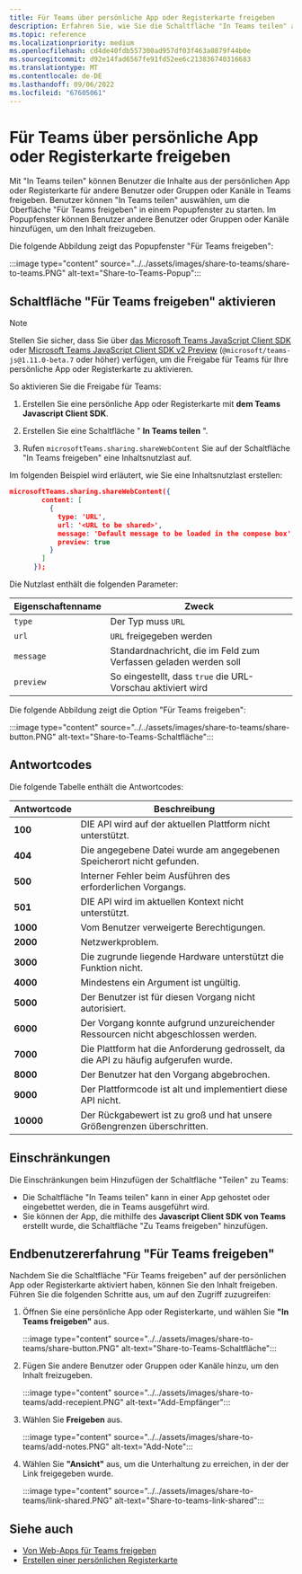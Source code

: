 ```yaml
---
title: Für Teams über persönliche App oder Registerkarte freigeben
description: Erfahren Sie, wie Sie die Schaltfläche "In Teams teilen" auf Ihrer persönlichen App oder Registerkarte, Einschränkungen und der Endbenutzererfahrung aktivieren.
ms.topic: reference
ms.localizationpriority: medium
ms.openlocfilehash: cd4de40fdb557300ad957df03f463a0879f44b0e
ms.sourcegitcommit: d92e14fad6567fe91fd52ee6c213836740316683
ms.translationtype: MT
ms.contentlocale: de-DE
ms.lasthandoff: 09/06/2022
ms.locfileid: "67605061"
---
```

# <a name="share-to-teams-from-personal-app-or-tab"></a>Für Teams über persönliche App oder Registerkarte freigeben

Mit "In Teams teilen" können Benutzer die Inhalte aus der persönlichen App oder Registerkarte für andere Benutzer oder Gruppen oder Kanäle in Teams freigeben. Benutzer können "In Teams teilen" auswählen, um die Oberfläche "Für Teams freigeben" in einem Popupfenster zu starten. Im Popupfenster können Benutzer andere Benutzer oder Gruppen oder Kanäle hinzufügen, um den Inhalt freizugeben.

Die folgende Abbildung zeigt das Popupfenster "Für Teams freigeben":

:::image type="content" source="../../assets/images/share-to-teams/share-to-teams.PNG" alt-text="Share-to-Teams-Popup":::

## <a name="enable-share-to-teams-button"></a>Schaltfläche "Für Teams freigeben" aktivieren

> [!NOTE]
> Stellen Sie sicher, dass Sie über [das Microsoft Teams JavaScript Client SDK](../../tabs/how-to/using-teams-client-sdk.md) oder [Microsoft Teams JavaScript Client SDK v2 Preview](../../tabs/how-to/using-teams-client-sdk.md) (`@microsoft/teams-js@1.11.0-beta.7` oder höher) verfügen, um die Freigabe für Teams für Ihre persönliche App oder Registerkarte zu aktivieren.

So aktivieren Sie die Freigabe für Teams:

1. Erstellen Sie eine persönliche App oder Registerkarte mit **dem Teams Javascript Client SDK**.

2. Erstellen Sie eine Schaltfläche " **In Teams teilen** ".

3. Rufen `microsoftTeams.sharing.shareWebContent` Sie auf der Schaltfläche "In Teams freigeben" eine Inhaltsnutzlast auf.

Im folgenden Beispiel wird erläutert, wie Sie eine Inhaltsnutzlast erstellen:

```json
microsoftTeams.sharing.shareWebContent({
        content: [
          {
            type: 'URL',
            url: '<URL to be shared>',
            message: 'Default message to be loaded in the compose box',
            preview: true
          }
        ]
      });
```

Die Nutzlast enthält die folgenden Parameter:

| Eigenschaftenname | Zweck |
|---|---|
| `type` | Der Typ muss `URL` |
| `url` | `URL` freigegeben werden |
|`message`| Standardnachricht, die im Feld zum Verfassen geladen werden soll |
| `preview` | So eingestellt, dass `true` die URL-Vorschau aktiviert wird |

Die folgende Abbildung zeigt die Option "Für Teams freigeben":

:::image type="content" source="../../assets/images/share-to-teams/share-button.PNG" alt-text="Share-to-Teams-Schaltfläche":::

## <a name="response-codes"></a>Antwortcodes

Die folgende Tabelle enthält die Antwortcodes:

|Antwortcode|Beschreibung|
|---|---|
| **100** | DIE API wird auf der aktuellen Plattform nicht unterstützt. |
| **404** | Die angegebene Datei wurde am angegebenen Speicherort nicht gefunden. |
| **500** | Interner Fehler beim Ausführen des erforderlichen Vorgangs. |
| **501** | DIE API wird im aktuellen Kontext nicht unterstützt. |
| **1000** | Vom Benutzer verweigerte Berechtigungen. |
| **2000** | Netzwerkproblem. |
| **3000** | Die zugrunde liegende Hardware unterstützt die Funktion nicht. |
| **4000** | Mindestens ein Argument ist ungültig. |
| **5000** | Der Benutzer ist für diesen Vorgang nicht autorisiert. |
| **6000** | Der Vorgang konnte aufgrund unzureichender Ressourcen nicht abgeschlossen werden. |
| **7000** | Die Plattform hat die Anforderung gedrosselt, da die API zu häufig aufgerufen wurde. |
| **8000** | Der Benutzer hat den Vorgang abgebrochen. |
| **9000** | Der Plattformcode ist alt und implementiert diese API nicht. |
| **10000** | Der Rückgabewert ist zu groß und hat unsere Größengrenzen überschritten. |

## <a name="limitations"></a>Einschränkungen

Die Einschränkungen beim Hinzufügen der Schaltfläche "Teilen" zu Teams:

* Die Schaltfläche "In Teams teilen" kann in einer App gehostet oder eingebettet werden, die in Teams ausgeführt wird.
* Sie können der App, die mithilfe des **Javascript Client SDK von Teams** erstellt wurde, die Schaltfläche "Zu Teams freigeben" hinzufügen.

## <a name="end-user-share-to-teams-experience"></a>Endbenutzererfahrung "Für Teams freigeben"

Nachdem Sie die Schaltfläche "Für Teams freigeben" auf der persönlichen App oder Registerkarte aktiviert haben, können Sie den Inhalt freigeben. Führen Sie die folgenden Schritte aus, um auf den Zugriff zuzugreifen:

1. Öffnen Sie eine persönliche App oder Registerkarte, und wählen Sie **"In Teams freigeben"** aus.

    :::image type="content" source="../../assets/images/share-to-teams/share-button.PNG" alt-text="Share-to-Teams-Schaltfläche":::

2. Fügen Sie andere Benutzer oder Gruppen oder Kanäle hinzu, um den Inhalt freizugeben.

    :::image type="content" source="../../assets/images/share-to-teams/add-recepient.PNG" alt-text="Add-Empfänger":::

3. Wählen Sie **Freigeben** aus.

   :::image type="content" source="../../assets/images/share-to-teams/add-notes.PNG" alt-text="Add-Note":::

4. Wählen Sie **"Ansicht"** aus, um die Unterhaltung zu erreichen, in der der Link freigegeben wurde.

   :::image type="content" source="../../assets/images/share-to-teams/link-shared.PNG" alt-text="Share-to-teams-link-shared":::

## <a name="see-also"></a>Siehe auch

* [Von Web-Apps für Teams freigeben](share-to-teams-from-web-apps.md)
* [Erstellen einer persönlichen Registerkarte](../../tabs/how-to/create-personal-tab.md)
